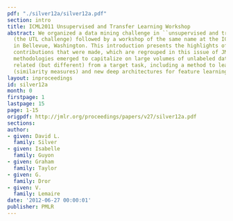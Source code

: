 ```yaml
---
pdf: "./silver12a/silver12a.pdf"
section: intro
title: ICML2011 Unsupervised and Transfer Learning Workshop
abstract: We organized a data mining challenge in ``unsupervised and transfer learning''
  (the UTL challenge) followed by a workshop of the same name at the ICML 2011 conference
  in Bellevue, Washington. This introduction presents the highlights of the outstanding
  contributions that were made, which are regrouped in this issue of JMLR W&CP. Novel
  methodologies emerged to capitalize on large volumes of unlabeled data from tasks
  related (but different) from a target task, including a method to learn data kernels
  (similarity measures) and new deep architectures for feature learning.
layout: inproceedings
id: silver12a
month: 0
firstpage: 1
lastpage: 15
page: 1-15
origpdf: http://jmlr.org/proceedings/papers/v27/silver12a.pdf
sections: 
author:
- given: David L.
  family: Silver
- given: Isabelle
  family: Guyon
- given: Graham
  family: Taylor
- given: G.
  family: Dror
- given: V.
  family: Lemaire
date: '2012-06-27 00:00:01'
publisher: PMLR
---
```

